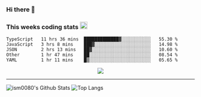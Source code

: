 ### Hi there 👋

<!--START_SECTION:giphy-->
<!--END_SECTION:giphy-->

### This weeks coding stats <img src="https://media1.giphy.com/media/LmNwrBhejkK9EFP504/giphy.gif?cid=ecf05e4723nsktnyyj53u162g7cy5rjqfg6gz06kxdg5y55g&rid=giphy.gif" width="20" height="20" />
<!--START_SECTION:waka-->
```text
TypeScript   11 hrs 36 mins  █████████████▓░░░░░░░░░░░   55.30 % 
JavaScript   3 hrs 8 mins    ███▓░░░░░░░░░░░░░░░░░░░░░   14.98 % 
JSON         2 hrs 13 mins   ██▓░░░░░░░░░░░░░░░░░░░░░░   10.60 % 
Other        1 hr 47 mins    ██░░░░░░░░░░░░░░░░░░░░░░░   08.54 % 
YAML         1 hr 11 mins    █▒░░░░░░░░░░░░░░░░░░░░░░░   05.65 % 
```
<!--END_SECTION:waka-->

<!--START_SECTION:comicstrip-->
<p align="center">
 <a href="https://xkcd.com/">
 <img src="https://imgs.xkcd.com/comics/tower_of_babel.png" />
</a>
</p>
<!--END_SECTION:comicstrip-->

---

![ism0080's Github Stats](https://github-readme-stats.vercel.app/api?username=ism0080&show_icons=true%hide_border=true&hide=issues)
![Top Langs](https://github-readme-stats.vercel.app/api/top-langs/?username=ism0080&layout=compact)

<!--
**ism0080/ism0080** is a ✨ _special_ ✨ repository because its `README.md` (this file) appears on your GitHub profile.

Here are some ideas to get you started:

- 🔭 I’m currently working on ...
- 🌱 I’m currently learning ...
- 👯 I’m looking to collaborate on ...
- 🤔 I’m looking for help with ...
- 💬 Ask me about ...
- 📫 How to reach me: ...
- 😄 Pronouns: ...
- ⚡ Fun fact: ...
-->
